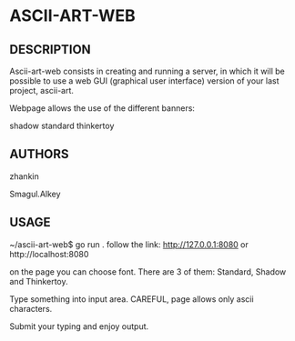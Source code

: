 # ASCII-ART-WEB


## DESCRIPTION

Ascii-art-web consists in creating and running a server, in which it will be possible to use a web GUI (graphical user interface) version of your last project, ascii-art.

Webpage allows the use of the different banners:

shadow
standard
thinkertoy


## AUTHORS

zhankin

Smagul.Alkey


## USAGE
~/ascii-art-web$ go run .
follow the link: http://127.0.0.1:8080 or http://localhost:8080

on the page you can choose font. There are 3 of them: Standard, Shadow and Thinkertoy.

Type something into input area. CAREFUL, page allows only ascii characters.

Submit your typing and enjoy output.
